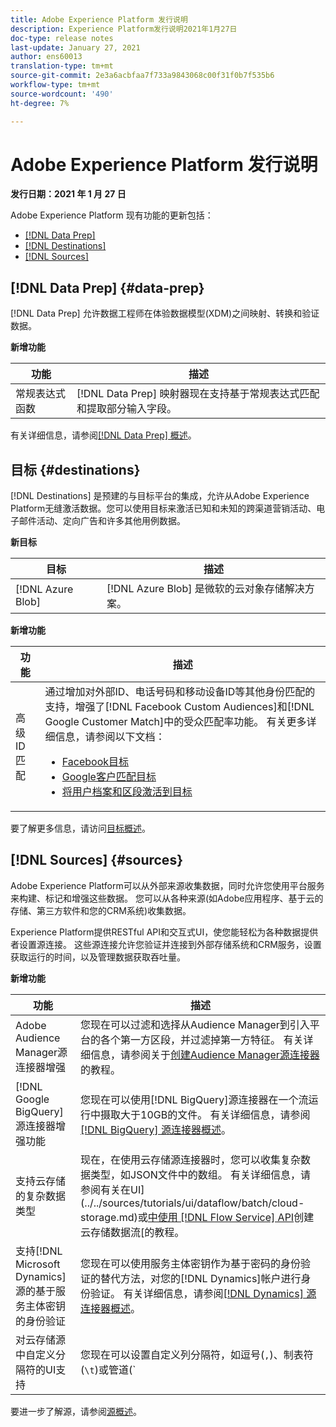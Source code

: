 ```yaml
---
title: Adobe Experience Platform 发行说明
description: Experience Platform发行说明2021年1月27日
doc-type: release notes
last-update: January 27, 2021
author: ens60013
translation-type: tm+mt
source-git-commit: 2e3a6acbfaa7f733a9843068c00f31f0b7f535b6
workflow-type: tm+mt
source-wordcount: '490'
ht-degree: 7%

---
```



# Adobe Experience Platform 发行说明

**发行日期：2021 年 1 月 27 日**

Adobe Experience Platform 现有功能的更新包括：

- [[!DNL Data Prep]](#data-prep)
- [[!DNL Destinations]](#destinations)
- [[!DNL Sources]](#sources)

## [!DNL Data Prep] {#data-prep}

[!DNL Data Prep] 允许数据工程师在体验数据模型(XDM)之间映射、转换和验证数据。

**新增功能**

| 功能 | 描述 |
| ------- | ----------- |
| 常规表达式函数 | [!DNL Data Prep] 映射器现在支持基于常规表达式匹配和提取部分输入字段。 |

有关详细信息，请参阅[[!DNL Data Prep] 概述](../../data-prep/home.md)。

## 目标 {#destinations}

[!DNL Destinations] 是预建的与目标平台的集成，允许从Adobe Experience Platform无缝激活数据。您可以使用目标来激活已知和未知的跨渠道营销活动、电子邮件活动、定向广告和许多其他用例数据。

**新目标**

| 目标 | 描述 |
| ----------- | ----------- |
| [!DNL Azure Blob] | [!DNL Azure Blob] 是微软的云对象存储解决方案。 |

**新增功能**

| 功能 | 描述 |
| ------- | ----------- |
| 高级ID匹配 | 通过增加对外部ID、电话号码和移动设备ID等其他身份匹配的支持，增强了[!DNL Facebook Custom Audiences]和[!DNL Google Customer Match]中的受众匹配率功能。 有关更多详细信息，请参阅以下文档： <ul><li>[Facebook目标](../../destinations/catalog/social/facebook.md)</li><li>[Google客户匹配目标](../../destinations/catalog/advertising/google-customer-match.md)</li><li>[将用户档案和区段激活到目标](../../destinations/ui/activate-destinations.md)</li></ul> |

要了解更多信息，请访问[目标概述](../../destinations/home.md)。

## [!DNL Sources] {#sources}

Adobe Experience Platform可以从外部来源收集数据，同时允许您使用平台服务来构建、标记和增强这些数据。 您可以从各种来源(如Adobe应用程序、基于云的存储、第三方软件和您的CRM系统)收集数据。

Experience Platform提供RESTful API和交互式UI，使您能轻松为各种数据提供者设置源连接。 这些源连接允许您验证并连接到外部存储系统和CRM服务，设置获取运行的时间，以及管理数据获取吞吐量。

**新增功能**

| 功能 | 描述 |
| ------- | ----------- |
| Adobe Audience Manager源连接器增强 | 您现在可以过滤和选择从Audience Manager到引入平台的各个第一方区段，并过滤掉第一方特征。 有关详细信息，请参阅关于[创建Audience Manager源连接器](../../sources/tutorials/ui/create/adobe-applications/audience-manager.md)的教程。 |
| [!DNL Google BigQuery] 源连接器增强功能 | 您现在可以使用[!DNL BigQuery]源连接器在一个流运行中摄取大于10GB的文件。 有关详细信息，请参阅[[!DNL BigQuery] 源连接器概述](../../sources/connectors/databases/bigquery.md)。 |
| 支持云存储的复杂数据类型 | 现在，在使用云存储源连接器时，您可以收集复杂数据类型，如JSON文件中的数组。 有关详细信息，请参阅有关在UI](../../sources/tutorials/ui/dataflow/batch/cloud-storage.md)或[中使用 [!DNL Flow Service] API](../../sources/tutorials/api/collect/cloud-storage.md)创建云存储数据流[的教程。 |
| 支持[!DNL Microsoft Dynamics]源的基于服务主体密钥的身份验证 | 您现在可以使用服务主体密钥作为基于密码的身份验证的替代方法，对您的[!DNL Dynamics]帐户进行身份验证。 有关详细信息，请参阅[[!DNL Dynamics] 源连接器概述](../../sources/connectors/crm/ms-dynamics.md)。 |
| 对云存储源中自定义分隔符的UI支持 | 您现在可以设置自定义列分隔符，如逗号(`,`)、制表符(`\t`)或管道(`|`)，以在UI中收集分隔的文件。 有关详细信息，请参阅[使用云存储源连接器](../../sources/tutorials/ui/dataflow/batch/cloud-storage.md)创建数据流的教程 |

要进一步了解源，请参阅[源概述](../../sources/home.md)。
